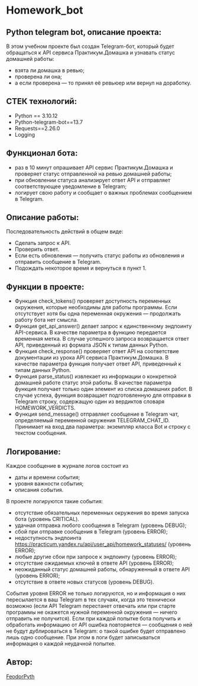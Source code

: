 # Homework_bot
## Python telegram bot, описание проекта:
В этом учебном проекте был создан Telegram-бот, который будет обращаться к API сервиса Практикум.Домашка и узнавать статус домашней работы:
- взята ли домашка в ревью;
- проверена ли она;
- а если проверена — то принял её ревьюер или вернул на доработку.

## СТЕК технологий:
* Python == 3.10.12
* Python-telegram-bot==13.7
* Requests==2.26.0
* Logging

## Функционал бота:
- раз в 10 минут опрашивает API сервис Практикум.Домашка и проверяет статус отправленной на ревью домашней работы;
- при обновлении статуса анализирует ответ API и отправляет соответствующее уведомление в Telegram;
- логирует свою работу и сообщает о важных проблемах сообщением в Telegram.

## Описание работы:
Последовательность действий в общем виде:
- Сделать запрос к API.
- Проверить ответ.
- Если есть обновления — получить статус работы из обновления и отправить сообщение в Telegram.
- Подождать некоторое время и вернуться в пункт 1.

## Функции в проекте:
- Функция check_tokens() проверяет доступность переменных окружения, которые необходимы для работы программы. Если отсутствует хотя бы одна переменная окружения — продолжать работу бота нет смысла.
- Функция get_api_answer() делает запрос к единственному эндпоинту API-сервиса. В качестве параметра в функцию передается временная метка. В случае успешного запроса возвращается ответ API, приведенный из формата JSON к типам данных Python.
- Функция check_response() проверяет ответ API на соответствие документации из урока API сервиса Практикум.Домашка. В качестве параметра функция получает ответ API, приведенный к типам данных Python.
- Функция parse_status() извлекает из информации о конкретной домашней работе статус этой работы. В качестве параметра функция получает только один элемент из списка домашних работ. В случае успеха, функция возвращает подготовленную для отправки в Telegram строку, содержащую один из вердиктов словаря HOMEWORK_VERDICTS.
- Функция send_message() отправляет сообщение в Telegram чат, определяемый переменной окружения TELEGRAM_CHAT_ID. Принимает на вход два параметра: экземпляр класса Bot и строку с текстом сообщения.

## Логирование:
Каждое сообщение в журнале логов состоит из
- даты и времени события;
- уровня важности события;
- описания события.

В проекте логируются такие события:
- отсутствие обязательных переменных окружения во время запуска бота (уровень CRITICAL).
- удачная отправка любого сообщения в Telegram (уровень DEBUG);
- сбой при отправке сообщения в Telegram (уровень ERROR);
- недоступность эндпоинта https://practicum.yandex.ru/api/user_api/homework_statuses/ (уровень ERROR);
- любые другие сбои при запросе к эндпоинту (уровень ERROR);
- отсутствие ожидаемых ключей в ответе API (уровень ERROR);
- неожиданный статус домашней работы, обнаруженный в ответе API (уровень ERROR);
- отсутствие в ответе новых статусов (уровень DEBUG).

События уровня ERROR не только логируются, но и информация о них пересылается в ваш Telegram в тех случаях, когда это технически возможно (если API Telegram перестанет отвечать или при старте программы не окажется нужной переменной окружения — ничего отправить не получится).
Если при каждой попытке бота получить и обработать информацию от API ошибка повторяется — сообщения о ней не будут дублироваться в Telegram: о такой ошибке будет отправлено лишь одно сообщение. При этом в логи будет записываться информация о каждой неудачной попытке.

## Автор:
[FeodorPyth](https://github.com/FeodorPyth)
